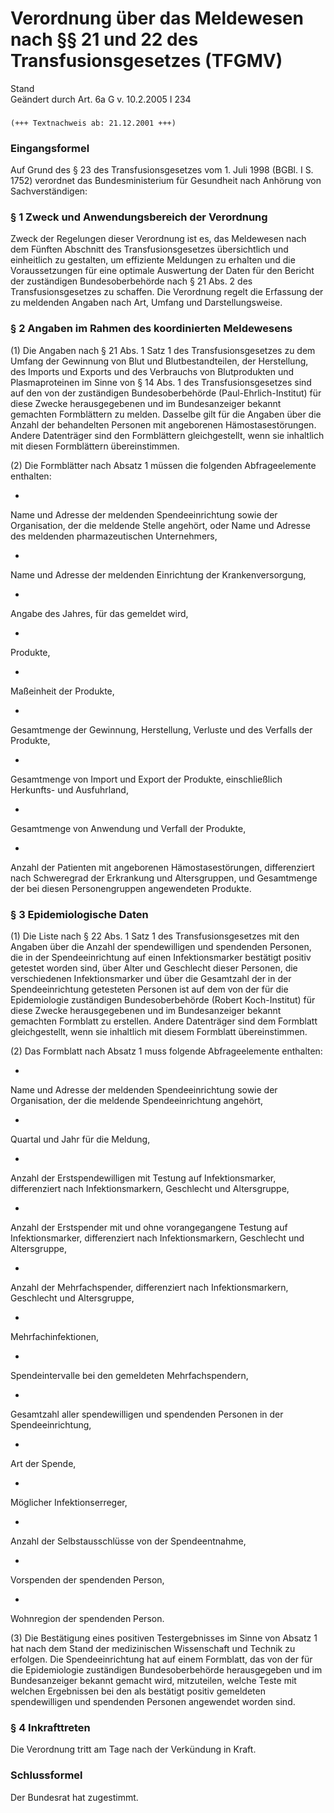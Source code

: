 Verordnung über das Meldewesen nach §§ 21 und 22 des Transfusionsgesetzes (TFGMV)
=================================================================================

Stand  
Geändert durch Art. 6a G v. 10.2.2005 I 234

### 

```
(+++ Textnachweis ab: 21.12.2001 +++)
```

### Eingangsformel

Auf Grund des § 23 des Transfusionsgesetzes vom 1. Juli 1998 (BGBl. I S. 1752) verordnet das Bundesministerium für Gesundheit nach Anhörung von Sachverständigen:

### § 1 Zweck und Anwendungsbereich der Verordnung

Zweck der Regelungen dieser Verordnung ist es, das Meldewesen nach dem Fünften Abschnitt des Transfusionsgesetzes übersichtlich und einheitlich zu gestalten, um effiziente Meldungen zu erhalten und die Voraussetzungen für eine optimale Auswertung der Daten für den Bericht der zuständigen Bundesoberbehörde nach § 21 Abs. 2 des Transfusionsgesetzes zu schaffen. Die Verordnung regelt die Erfassung der zu meldenden Angaben nach Art, Umfang und Darstellungsweise.

### § 2 Angaben im Rahmen des koordinierten Meldewesens

(1) Die Angaben nach § 21 Abs. 1 Satz 1 des Transfusionsgesetzes zu dem Umfang der Gewinnung von Blut und Blutbestandteilen, der Herstellung, des Imports und Exports und des Verbrauchs von Blutprodukten und Plasmaproteinen im Sinne von § 14 Abs. 1 des Transfusionsgesetzes sind auf den von der zuständigen Bundesoberbehörde (Paul-Ehrlich-Institut) für diese Zwecke herausgegebenen und im Bundesanzeiger bekannt gemachten Formblättern zu melden. Dasselbe gilt für die Angaben über die Anzahl der behandelten Personen mit angeborenen Hämostasestörungen. Andere Datenträger sind den Formblättern gleichgestellt, wenn sie inhaltlich mit diesen Formblättern übereinstimmen.

(2) Die Formblätter nach Absatz 1 müssen die folgenden Abfrageelemente enthalten:

-  
Name und Adresse der meldenden Spendeeinrichtung sowie der Organisation, der die meldende Stelle angehört, oder Name und Adresse des meldenden pharmazeutischen Unternehmers,

-  
Name und Adresse der meldenden Einrichtung der Krankenversorgung,

-  
Angabe des Jahres, für das gemeldet wird,

-  
Produkte,

-  
Maßeinheit der Produkte,

-  
Gesamtmenge der Gewinnung, Herstellung, Verluste und des Verfalls der Produkte,

-  
Gesamtmenge von Import und Export der Produkte, einschließlich Herkunfts- und Ausfuhrland,

-  
Gesamtmenge von Anwendung und Verfall der Produkte,

-  
Anzahl der Patienten mit angeborenen Hämostasestörungen, differenziert nach Schweregrad der Erkrankung und Altersgruppen, und Gesamtmenge der bei diesen Personengruppen angewendeten Produkte.

### § 3 Epidemiologische Daten

(1) Die Liste nach § 22 Abs. 1 Satz 1 des Transfusionsgesetzes mit den Angaben über die Anzahl der spendewilligen und spendenden Personen, die in der Spendeeinrichtung auf einen Infektionsmarker bestätigt positiv getestet worden sind, über Alter und Geschlecht dieser Personen, die verschiedenen Infektionsmarker und über die Gesamtzahl der in der Spendeeinrichtung getesteten Personen ist auf dem von der für die Epidemiologie zuständigen Bundesoberbehörde (Robert Koch-Institut) für diese Zwecke herausgegebenen und im Bundesanzeiger bekannt gemachten Formblatt zu erstellen. Andere Datenträger sind dem Formblatt gleichgestellt, wenn sie inhaltlich mit diesem Formblatt übereinstimmen.

(2) Das Formblatt nach Absatz 1 muss folgende Abfrageelemente enthalten:

-  
Name und Adresse der meldenden Spendeeinrichtung sowie der Organisation, der die meldende Spendeeinrichtung angehört,

-  
Quartal und Jahr für die Meldung,

-  
Anzahl der Erstspendewilligen mit Testung auf Infektionsmarker, differenziert nach Infektionsmarkern, Geschlecht und Altersgruppe,

-  
Anzahl der Erstspender mit und ohne vorangegangene Testung auf Infektionsmarker, differenziert nach Infektionsmarkern, Geschlecht und Altersgruppe,

-  
Anzahl der Mehrfachspender, differenziert nach Infektionsmarkern, Geschlecht und Altersgruppe,

-  
Mehrfachinfektionen,

-  
Spendeintervalle bei den gemeldeten Mehrfachspendern,

-  
Gesamtzahl aller spendewilligen und spendenden Personen in der Spendeeinrichtung,

-  
Art der Spende,

-  
Möglicher Infektionserreger,

-  
Anzahl der Selbstausschlüsse von der Spendeentnahme,

-  
Vorspenden der spendenden Person,

-  
Wohnregion der spendenden Person.

(3) Die Bestätigung eines positiven Testergebnisses im Sinne von Absatz 1 hat nach dem Stand der medizinischen Wissenschaft und Technik zu erfolgen. Die Spendeeinrichtung hat auf einem Formblatt, das von der für die Epidemiologie zuständigen Bundesoberbehörde herausgegeben und im Bundesanzeiger bekannt gemacht wird, mitzuteilen, welche Teste mit welchen Ergebnissen bei den als bestätigt positiv gemeldeten spendewilligen und spendenden Personen angewendet worden sind.

### § 4 Inkrafttreten

Die Verordnung tritt am Tage nach der Verkündung in Kraft.

### Schlussformel

Der Bundesrat hat zugestimmt.
